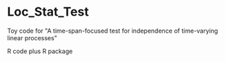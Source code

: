 # Loc_Stat_Test
Toy code for "A time-span-focused test for independence of time-varying linear processes"

R code plus R package

